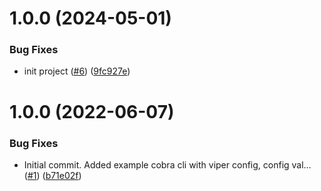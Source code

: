 # 1.0.0 (2024-05-01)


### Bug Fixes

* init project ([#6](https://github.com/catalystcommunity/salesforce-bulk-exporter/issues/6)) ([9fc927e](https://github.com/catalystcommunity/salesforce-bulk-exporter/commit/9fc927ea116f42206cc578a4d3035b76269cb014))

# 1.0.0 (2022-06-07)


### Bug Fixes

* Initial commit. Added example cobra cli with viper config, config val… ([#1](https://github.com/catalystcommunity/template-go-cobra-app/issues/1)) ([b71e02f](https://github.com/catalystcommunity/template-go-cobra-app/commit/b71e02f901152916e4c7c08e21461338ad3d04d8))

